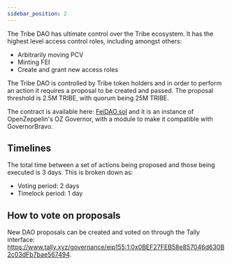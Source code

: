 ```yaml
---
sidebar_position: 2
---
```

The Tribe DAO has ultimate control over the Tribe ecosystem. It has the highest level access control roles, including amongst others:
- Arbitrarily moving PCV
- Minting FEI
- Create and grant new access roles

The Tribe DAO is controlled by Tribe token holders and in order to perform an action it requires a proposal to be created and passed. The proposal threshold is 2.5M TRIBE, with quorum being 25M TRIBE.

The contract is available here: [FeiDAO.sol](https://github.com/fei-protocol/fei-protocol-core/blob/develop/contracts/dao/governor/FeiDAO.sol) and it is an instance of OpenZeppelin's OZ Governor, with a module to make it compatible with GovernorBravo. 

## Timelines
The total time between a set of actions being proposed and those being executed is 3 days. This is broken down as:
- Voting period: 2 days
- Timelock period: 1 day

## How to vote on proposals
New DAO proposals can be created and voted on through the Tally interface: https://www.tally.xyz/governance/eip155:1:0x0BEF27FEB58e857046d630B2c03dFb7bae567494.

